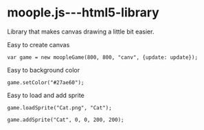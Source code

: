 # moople.js---html5-library
Library that makes canvas drawing a little bit easier.

Easy to create canvas
```
var game = new moopleGame(800, 800, "canv", {update: update});
```

Easy to background color
```
game.setColor("#27ae60");
```

Easy to load and add sprite
```
game.loadSprite("Cat.png", "Cat");

game.addSprite("Cat", 0, 0, 200, 200);
```
